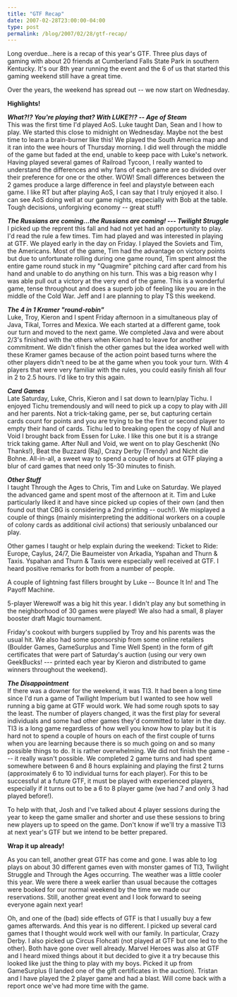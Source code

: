 ```yaml
---
title: "GTF Recap"
date: 2007-02-28T23:00:00-04:00
type: post
permalink: /blog/2007/02/28/gtf-recap/
---
```

Long overdue...here is a recap of this year's GTF. Three plus days of gaming with about 20 friends at Cumberland Falls State Park in southern Kentucky. It's our 8th year running the event and the 6 of us that started this gaming weekend still have a great time.

Over the years, the weekend has spread out -- we now start on Wednesday.

<span style="font-weight: bold;">Highlights!</span>

<span style="font-style: italic; font-weight: bold;">What?!? You're playing that? With LUKE?!? -- Age of Steam</span>  
This was the first time I'd played AoS. Luke taught Dan, Sean and I how to play. We started this close to midnight on Wednesday. Maybe not the best time to learn a brain-burner like this! We played the South America map and it ran into the wee hours of Thursday morning. I did well through the middle of the game but faded at the end, unable to keep pace with Luke's network. Having played several games of Railroad Tycoon, I really wanted to understand the differences and why fans of each game are so divided over their preference for one or the other. WOW! Small differences between the 2 games produce a large difference in feel and playstyle between each game. I like RT but after playing AoS, I can say that I truly enjoyed it also. I can see AoS doing well at our game nights, especially with Bob at the table. Tough decisions, unforgiving economy -- great stuff!

<span style="font-weight: bold; font-style: italic;">The Russians are coming...the Russians are coming! --- Twilight Struggle</span>  
I picked up the reprent this fall and had not yet had an opportunity to play. I'd read the rule a few times. Tim had played and was interested in playing at GTF. We played early in the day on Friday. I played the Soviets and Tim, the Americans. Most of the game, Tim had the advantage on victory points but due to unfortunate rolling during one game round, Tim spent almost the entire game round stuck in my "Quagmire" pitching card after card from his hand and unable to do anything on his turn. This was a big reason why I was able pull out a victory at the very end of the game. This is a wonderful game, tense throughout and does a superb job of feeling like you are in the middle of the Cold War. Jeff and I are planning to play TS this weekend.

<span style="font-weight: bold; font-style: italic;">The 4 in 1 Kramer "round-robin"</span>  
Luke, Troy, Kieron and I spent Friday afternoon in a simultaneous play of Java, Tikal, Torres and Mexica. We each started at a different game, took our turn and moved to the next game. We completed Java and were about 2/3's finished with the others when Kieron had to leave for another commitment. We didn't finish the other games but the idea worked well with these Kramer games because of the action point based turns where the other players didn't need to be at the game when you took your turn. With 4 players that were very familiar with the rules, you could easily finish all four in 2 to 2.5 hours. I'd like to try this again.

<span style="font-weight: bold; font-style: italic;">Card Games</span>  
Late Saturday, Luke, Chris, Kieron and I sat down to learn/play Tichu. I enjoyed Tichu tremendously and will need to pick up a copy to play with Jill and her parents. Not a trick-taking game, per se, but capturing certain cards count for points and you are trying to be the first or second player to empty their hand of cards. Tichu led to breaking open the copy of Null and Void I brought back from Essen for Luke. I like this one but it is a strange trick taking game. After Null and Void, we went on to play Geschenkt (No Thanks!), Beat the Buzzard (Raj), Crazy Derby (Trendy) and Nicht die Bohne. All-in-all, a sweet way to spend a couple of hours at GTF playing a blur of card games that need only 15-30 minutes to finish.

<span style="font-weight: bold; font-style: italic;">Other Stuff</span>  
I taught Through the Ages to Chris, Tim and Luke on Saturday. We played the advanced game and spent most of the afternoon at it. Tim and Luke particularly liked it and have since picked up copies of their own (and then found out that CBG is considering a 2nd printing -- ouch!). We misplayed a couple of things (mainly misinterpreting the additional workers on a couple of colony cards as additional civil actions) that seriously unbalanced our play.

Other games I taught or help explain during the weekend: Ticket to Ride: Europe, Caylus, 24/7, Die Baumeister von Arkadia, Yspahan and Thurn & Taxis. Yspahan and Thurn & Taxis were especially well received at GTF. I heard positive remarks for both from a number of people.

A couple of lightning fast fillers brought by Luke -- Bounce It In! and The Payoff Machine.

5-player Werewolf was a big hit this year. I didn't play any but something in the neighborhood of 30 games were played! We also had a small, 8 player booster draft Magic tournament.

Friday's cookout with burgers supplied by Troy and his parents was the usual hit. We also had some sponsorship from some online retailers (Boulder Games, GameSurplus and Time Well Spent) in the form of gift certificates that were part of Saturday's auction (using our very own GeekBucks! --- printed each year by Kieron and distributed to game winners throughout the weekend).

<span style="font-weight: bold; font-style: italic;">The Disappointment</span>  
If there was a downer for the weekend, it was TI3. It had been a long time since I'd run a game of Twilight Imperium but I wanted to see how well running a big game at GTF would work. We had some rough spots to say the least. The number of players changed, it was the first play for several individuals and some had other games they'd committed to later in the day. TI3 is a long game regardless of how well you know how to play but it is hard not to spend a couple of hours on each of the first couple of turns when you are learning because there is so much going on and so many possible things to do. It is rather overwhelming. We did not finish the game --- it really wasn't possible. We completed 2 game turns and had spent somewhere between 6 and 8 hours explaining and playing the first 2 turns (approximately 6 to 10 individual turns for each player). For this to be successful at a future GTF, it must be played with experienced players, especially if it turns out to be a 6 to 8 player game (we had 7 and only 3 had played before!).

To help with that, Josh and I've talked about 4 player sessions during the year to keep the game smaller and shorter and use these sessions to bring new players up to speed on the game. Don't know if we'll try a massive TI3 at next year's GTF but we intend to be better prepared.

<span style="font-weight: bold;">Wrap it up already!</span>

As you can tell, another great GTF has come and gone. I was able to log plays on about 30 different games even with monster games of TI3, Twilight Struggle and Through the Ages occurring. The weather was a little cooler this year. We were there a week earlier than usual because the cottages were booked for our normal weekend by the time we made our reservations. Still, another great event and I look forward to seeing everyone again next year!

Oh, and one of the (bad) side effects of GTF is that I usually buy a few games afterwards. And this year is no different. I picked up several card games that I thought would work well with our family. In particular, Crazy Derby. I also picked up Circus Flohcati (not played at GTF but one led to the other). Both have gone over well already. Marvel Heroes was also at GTF and I heard mixed things about it but decided to give it a try because this looked like just the thing to play with my boys. Picked it up from GameSurplus (I landed one of the gift certificates in the auction). Tristan and I have played the 2 player game and had a blast. Will come back with a report once we've had more time with the game.